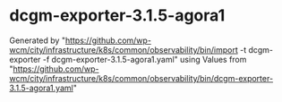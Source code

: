 # dcgm-exporter-3.1.5-agora1

Generated by "https://github.com/wp-wcm/city/infrastructure/k8s/common/observability/bin/import -t dcgm-exporter -f dcgm-exporter-3.1.5-agora1.yaml"
using Values from "https://github.com/wp-wcm/city/infrastructure/k8s/common/observability/bin/dcgm-exporter-3.1.5-agora1.yaml"
